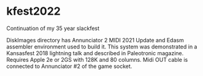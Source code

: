 # kfest2022
Continuation of my 35 year slackfest

DiskImages directory has Annunciator 2 MIDI 2021 Update and Edasm assembler environment used to build it.
This system was demonstrated in a Kansasfest 2018 lightning talk and described in Paleotronic magazine.
Requires Apple 2e or 2GS with 128K and 80 columns.  Midi OUT cable is connected to Annunciator #2 of the game socket.
